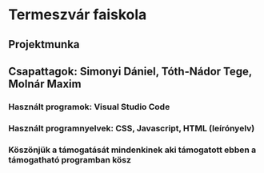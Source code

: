 # Termeszvár faiskola

## Projektmunka
## Csapattagok: Simonyi Dániel, Tóth-Nádor Tege, Molnár Maxim

### Használt programok: Visual Studio Code
### Használt programnyelvek: CSS, Javascript, HTML (leírónyelv)

### Köszönjük a támogatását mindenkinek aki támogatott ebben a támogatható programban kösz